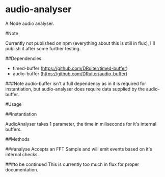 audio-analyser
==============

A Node audio analyser.

#Note

Currently not published on npm (everything about this is still in flux), I'll publish it after some further testing.

##Dependencies
- timed-buffer (https://github.com/DRuiter/timed-buffer)
- audio-buffer (https://github.com/DRuiter/audio-buffer)

###Note
audio-buffer isn't a full dependency as in it is required for instantiation, but audio-analyser
does require data supplied by the audio-buffer.

#Usage

##Instantiation

AudioAnalyser takes 1 parameter, the time in miliseconds for it's internal buffers.

##Methods

###analyse
Accepts an FFT Sample and will emit events based on it's internal checks.

###to be continued
This is currently too much in flux for proper documentation.
